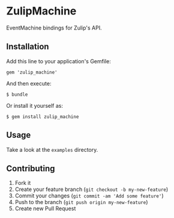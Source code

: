 # ZulipMachine

EventMachine bindings for Zulip's API.

## Installation

Add this line to your application's Gemfile:

    gem 'zulip_machine'

And then execute:

    $ bundle

Or install it yourself as:

    $ gem install zulip_machine

## Usage

Take a look at the `examples` directory.

## Contributing

1. Fork it
2. Create your feature branch (`git checkout -b my-new-feature`)
3. Commit your changes (`git commit -am 'Add some feature'`)
4. Push to the branch (`git push origin my-new-feature`)
5. Create new Pull Request
